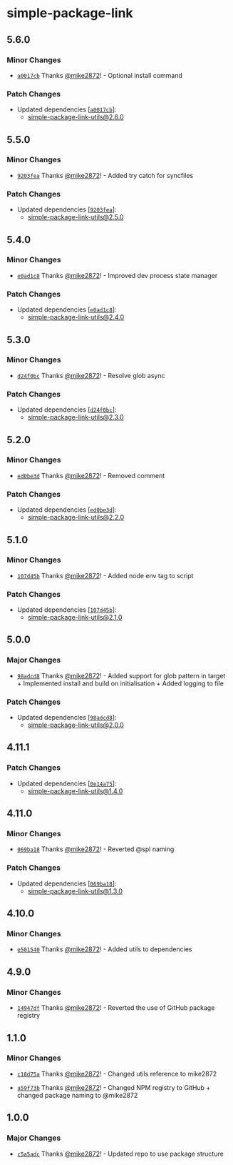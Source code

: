 # simple-package-link

## 5.6.0

### Minor Changes

- [`a0017cb`](https://github.com/mike2872/simple-package-link/commit/a0017cb2a5c3e493c0a21ec5f4284e99c986d63a) Thanks [@mike2872](https://github.com/mike2872)! - Optional install command

### Patch Changes

- Updated dependencies [[`a0017cb`](https://github.com/mike2872/simple-package-link/commit/a0017cb2a5c3e493c0a21ec5f4284e99c986d63a)]:
  - simple-package-link-utils@2.6.0

## 5.5.0

### Minor Changes

- [`9203fea`](https://github.com/mike2872/simple-package-link/commit/9203feaf17cd45a9e67a50de7d751315ed0716fa) Thanks [@mike2872](https://github.com/mike2872)! - Added try catch for syncfiles

### Patch Changes

- Updated dependencies [[`9203fea`](https://github.com/mike2872/simple-package-link/commit/9203feaf17cd45a9e67a50de7d751315ed0716fa)]:
  - simple-package-link-utils@2.5.0

## 5.4.0

### Minor Changes

- [`e0ad1c8`](https://github.com/mike2872/simple-package-link/commit/e0ad1c8a3dee85c7583a7bd9059c28b7b82405d7) Thanks [@mike2872](https://github.com/mike2872)! - Improved dev process state manager

### Patch Changes

- Updated dependencies [[`e0ad1c8`](https://github.com/mike2872/simple-package-link/commit/e0ad1c8a3dee85c7583a7bd9059c28b7b82405d7)]:
  - simple-package-link-utils@2.4.0

## 5.3.0

### Minor Changes

- [`d24f0bc`](https://github.com/mike2872/simple-package-link/commit/d24f0bc6e1fe09877c33fc0c24fb36e857909a1d) Thanks [@mike2872](https://github.com/mike2872)! - Resolve glob async

### Patch Changes

- Updated dependencies [[`d24f0bc`](https://github.com/mike2872/simple-package-link/commit/d24f0bc6e1fe09877c33fc0c24fb36e857909a1d)]:
  - simple-package-link-utils@2.3.0

## 5.2.0

### Minor Changes

- [`ed0be3d`](https://github.com/mike2872/simple-package-link/commit/ed0be3d490cbc12ab2563378b92c7fa9781dd6a4) Thanks [@mike2872](https://github.com/mike2872)! - Removed comment

### Patch Changes

- Updated dependencies [[`ed0be3d`](https://github.com/mike2872/simple-package-link/commit/ed0be3d490cbc12ab2563378b92c7fa9781dd6a4)]:
  - simple-package-link-utils@2.2.0

## 5.1.0

### Minor Changes

- [`107d45b`](https://github.com/mike2872/simple-package-link/commit/107d45b7b224d77bf83a489c25e2f6230b5e14c6) Thanks [@mike2872](https://github.com/mike2872)! - Added node env tag to script

### Patch Changes

- Updated dependencies [[`107d45b`](https://github.com/mike2872/simple-package-link/commit/107d45b7b224d77bf83a489c25e2f6230b5e14c6)]:
  - simple-package-link-utils@2.1.0

## 5.0.0

### Major Changes

- [`98adcd8`](https://github.com/mike2872/simple-package-link/commit/98adcd8b70dbad115526b966350559eba2013b26) Thanks [@mike2872](https://github.com/mike2872)! - Added support for glob pattern in target + Implemented install and build on initialisation + Added logging to file

### Patch Changes

- Updated dependencies [[`98adcd8`](https://github.com/mike2872/simple-package-link/commit/98adcd8b70dbad115526b966350559eba2013b26)]:
  - simple-package-link-utils@2.0.0

## 4.11.1

### Patch Changes

- Updated dependencies [[`0e14a75`](https://github.com/mike2872/simple-package-link/commit/0e14a75e8e6f92e81df428fdb01ae74331884d05)]:
  - simple-package-link-utils@1.4.0

## 4.11.0

### Minor Changes

- [`069ba18`](https://github.com/mike2872/simple-package-link/commit/069ba18c9c8c6b932e356f8ba776f8335ff43305) Thanks [@mike2872](https://github.com/mike2872)! - Reverted @spl naming

### Patch Changes

- Updated dependencies [[`069ba18`](https://github.com/mike2872/simple-package-link/commit/069ba18c9c8c6b932e356f8ba776f8335ff43305)]:
  - simple-package-link-utils@1.3.0

## 4.10.0

### Minor Changes

- [`e501540`](https://github.com/mike2872/simple-package-link/commit/e50154090ae64b7b87914b8824e478dca770d703) Thanks [@mike2872](https://github.com/mike2872)! - Added utils to dependencies

## 4.9.0

### Minor Changes

- [`14947df`](https://github.com/mike2872/simple-package-link/commit/14947df98fd7c7225af7129980506f7d3ffef3bc) Thanks [@mike2872](https://github.com/mike2872)! - Reverted the use of GitHub package registry

## 1.1.0

### Minor Changes

- [`c18d75a`](https://github.com/mike2872/simple-package-link/commit/c18d75a3cc8bdc19446166a9abda156af23691bc) Thanks [@mike2872](https://github.com/mike2872)! - Changed utils reference to mike2872

- [`a59f73b`](https://github.com/mike2872/simple-package-link/commit/a59f73bb25a31c9f2578386b002872adec5d74e3) Thanks [@mike2872](https://github.com/mike2872)! - Changed NPM registry to GitHub + changed package naming to @mike2872

## 1.0.0

### Major Changes

- [`c5a5adc`](https://github.com/mike2872/simple-package-link/commit/c5a5adc6d62742cd078c79c265cb74c6cab947c2) Thanks [@mike2872](https://github.com/mike2872)! - Updated repo to use package structure
